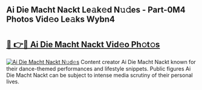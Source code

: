 ## Ai Die Macht Nackt Le𝚊k𝚎d N𝚞𝚍es - Part-0M4 Photos Vid𝚎o Le𝚊ks Wybn4

# <h2><a href="http://fb2sl0.evod.top/?m=Ai+Die+Macht+Nackt">🔗 👉🔴 Ai Die Macht Nackt Vid𝚎o Ph𝚘t𝚘s</a></h2>

[![Ai Die Macht Nackt N𝚞d𝚎s](https://i.imgur.com/8V9OHl7.gif)](http://fb2sl0.evod.top/?m=Ai+Die+Macht+Nackt)
Content creator Ai Die Macht Nackt known for their dance-themed performances and lifestyle snippets. Public figures Ai Die Macht Nackt can be subject to intense media scrutiny of their personal lives. 
